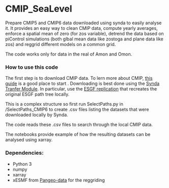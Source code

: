 # CMIP_SeaLevel

Prepare CMIP5 and CMIP6 data downloaded using synda to easily analyse it. It provides an easy way to clean CMIP data, compute yearly averages, enforce a spatial mean of zero (for zos variable), detrend the data based on piControl simulations (both glbal mean data like zostoga and plane data like zos) and reggrid different models on a common grid.

The code works only for data in the real of Amon and Omon.

### How to use this code

The first step is to download CMIP data. To lern more about CMIP, [this guide](https://pcmdi.llnl.gov/CMIP6/Guide/dataUsers.html) is a good place to start . Downloading is best done using the [Synda Tranfer Module](https://prodiguer.github.io/synda/sdt/sdt.html). In particular, use the [ESGF replication](https://prodiguer.github.io/synda/sdt/replication.html) that recreates the original ESGF path tree locally. 

This is a complex structure so first run SelectPaths.py in /SelectPaths_CMIP6 to create .csv files listing the datasets that were downloaded locally by Synda.

The code reads these .csv files to search through the local CMIP data.

The notebooks provide example of how the resulting datasets can be analysed using xarray.

### Dependencies:
- Python 3
- numpy
- xarray
- xESMF from [Pangeo-data](https://github.com/pangeo-data/xESMF) for the reggriding


